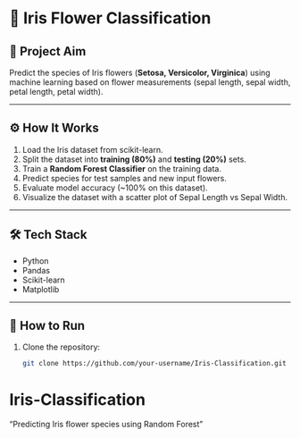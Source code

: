 # 🌸 Iris Flower Classification

## 🎯 Project Aim
Predict the species of Iris flowers (**Setosa, Versicolor, Virginica**) using machine learning based on flower measurements (sepal length, sepal width, petal length, petal width).

---

## ⚙️ How It Works
1. Load the Iris dataset from scikit-learn.  
2. Split the dataset into **training (80%)** and **testing (20%)** sets.  
3. Train a **Random Forest Classifier** on the training data.  
4. Predict species for test samples and new input flowers.  
5. Evaluate model accuracy (~100% on this dataset).  
6. Visualize the dataset with a scatter plot of Sepal Length vs Sepal Width.  

---

## 🛠 Tech Stack
- Python  
- Pandas  
- Scikit-learn  
- Matplotlib  

---

## 🚀 How to Run
1. Clone the repository:  
   ```bash
   git clone https://github.com/your-username/Iris-Classification.git
# Iris-Classification
“Predicting Iris flower species using Random Forest”
